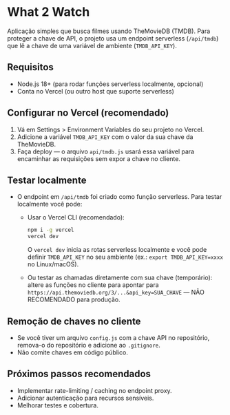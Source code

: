 # What 2 Watch

Aplicação simples que busca filmes usando TheMovieDB (TMDB). Para proteger a chave de API, o projeto usa um endpoint serverless (`/api/tmdb`) que lê a chave de uma variável de ambiente (`TMDB_API_KEY`).

## Requisitos
- Node.js 18+ (para rodar funções serverless localmente, opcional)
- Conta no Vercel (ou outro host que suporte serverless)

## Configurar no Vercel (recomendado)
1. Vá em Settings > Environment Variables do seu projeto no Vercel.
2. Adicione a variável `TMDB_API_KEY` com o valor da sua chave da TheMovieDB.
3. Faça deploy — o arquivo `api/tmdb.js` usará essa variável para encaminhar as requisições sem expor a chave no cliente.

## Testar localmente
- O endpoint em `/api/tmdb` foi criado como função serverless. Para testar localmente você pode:
  - Usar o Vercel CLI (recomendado):

    ```bash
    npm i -g vercel
    vercel dev
    ```

    O `vercel dev` inicia as rotas serverless localmente e você pode definir `TMDB_API_KEY` no seu ambiente (ex.: `export TMDB_API_KEY=xxxx` no Linux/macOS).

  - Ou testar as chamadas diretamente com sua chave (temporário): altere as funções no cliente para apontar para `https://api.themoviedb.org/3/...&api_key=SUA_CHAVE` — NÃO RECOMENDADO para produção.

## Remoção de chaves no cliente
- Se você tiver um arquivo `config.js` com a chave API no repositório, remova-o do repositório e adicione ao `.gitignore`.
- Não comite chaves em código público.

## Próximos passos recomendados
- Implementar rate-limiting / caching no endpoint proxy.
- Adicionar autenticação para recursos sensíveis.
- Melhorar testes e cobertura.

